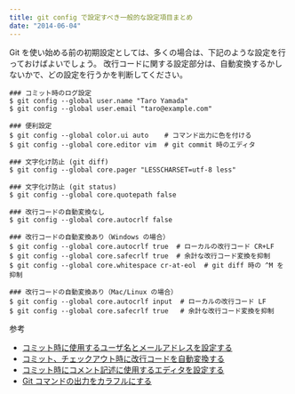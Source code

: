 ```yaml
---
title: git config で設定すべき一般的な設定項目まとめ
date: "2014-06-04"
---
```


Git を使い始める前の初期設定としては、多くの場合は、下記のような設定を行っておけばよいでしょう。
改行コードに関する設定部分は、自動変換するかしないかで、どの設定を行うかを判断してください。

~~~
### コミット時のログ設定
$ git config --global user.name "Taro Yamada"
$ git config --global user.email "taro@example.com"

### 便利設定
$ git config --global color.ui auto    # コマンド出力に色を付ける
$ git config --global core.editor vim  # git commit 時のエディタ

### 文字化け防止 (git diff)
$ git config --global core.pager "LESSCHARSET=utf-8 less"

### 文字化け防止 (git status)
$ git config --global core.quotepath false

### 改行コードの自動変換なし
$ git config --global core.autocrlf false

### 改行コードの自動変換あり（Windows の場合）
$ git config --global core.autocrlf true  # ローカルの改行コード CR+LF
$ git config --global core.safecrlf true  # 余計な改行コード変換を抑制
$ git config --global core.whitespace cr-at-eol  # git diff 時の ^M を抑制

### 改行コードの自動変換あり（Mac/Linux の場合）
$ git config --global core.autocrlf input  # ローカルの改行コード LF
$ git config --global core.safecrlf true   # 余計な改行コード変換を抑制
~~~


参考

* [コミット時に使用するユーザ名とメールアドレスを設定する](./user.html)
* [コミット、チェックアウト時に改行コードを自動変換する](./autocrlf.html)
* [コミット時にコメント記述に使用するエディタを設定する](./editor.html)
* [Git コマンドの出力をカラフルにする](./color.html)

